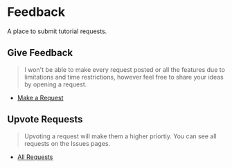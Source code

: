 # Feedback
A place to submit tutorial requests.

## Give Feedback
> I won't be able to make every request posted or all the features due to limitations and time restrictions, however feel free to share your ideas by opening a request.
* [Make a Request](https://github.com/MCreator-Examples/Feedback/issues/new/choose)

## Upvote Requests
> Upvoting a request will make them a higher priortiy. You can see all requests on the Issues pages.
* [All Requests](https://github.com/MCreator-Examples/Feedback/issues)
